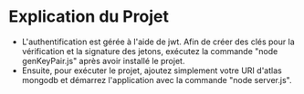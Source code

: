 # Explication du Projet
-   L'authentification est gérée à l'aide de jwt. Afin de créer des clés pour la vérification et la signature des jetons, exécutez la commande "node genKeyPair.js" après avoir installé le projet. 
-   Ensuite, pour exécuter le projet, ajoutez simplement votre URI d'atlas mongodb et démarrez l'application avec la commande "node server.js".
